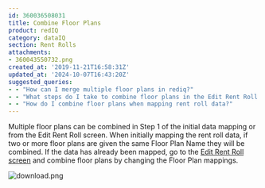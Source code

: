 ```yaml
---
id: 360036508031
title: Combine Floor Plans
product: redIQ
category: dataIQ
section: Rent Rolls
attachments:
- 360043550732.png
created_at: '2019-11-21T16:58:31Z'
updated_at: '2024-10-07T16:43:20Z'
suggested_queries:
- - "How can I merge multiple floor plans in rediq?"
- - "What steps do I take to combine floor plans in the Edit Rent Roll screen?"
- - "How do I combine floor plans when mapping rent roll data?"
---
```

Multiple floor plans can be combined in Step 1 of the initial data mapping or from the Edit Rent Roll screen. When initially mapping the rent roll data, if two or more floor plans are given the same Floor Plan Name they will be combined. If the data has already been mapped, go to the [Edit Rent Roll screen](https://rediq.freshdesk.com/support/solutions/articles/5000742265-edit-rent-roll-screen) and combine floor plans by changing the Floor Plan mappings.

![download.png](https://rediq.zendesk.com/hc/article_attachments/360043550732/download.png)